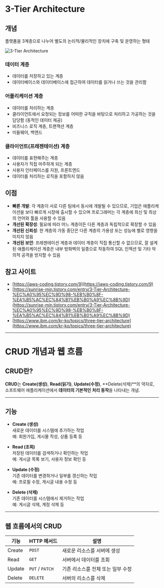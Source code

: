 # 3-Tier Architecture

## 개념

플랫폼을 3계층으로 나누어 별도의 논리적/물리적인 장치에 구축 및 운영하는 형태

![3-Tier Architecture](https://img1.daumcdn.net/thumb/R1280x0/?scode=mtistory2&fname=https%3A%2F%2Fblog.kakaocdn.net%2Fdn%2FROnrw%2Fbtq7FiGVnhw%2FuLvlYyCZWuMCtIdrF1DEWK%2Fimg.png)

### 데이터 계층

- 데이터를 저장하고 있는 계층
- 데이터베이스와 데이터베이스에 접근하여 데이터를 읽거나 쓰는 것을 관리함

### 어플리케이션 계층

- 데이터를 처리하는 계층
- 클라이언트에서 요청되는 정보를 어떠한 규칙을 바탕으로 처리하고 가공하는 것을 담당함 (동적인 데이터 제공)
- 비즈니스 로직 계층, 트랜잭션 계층
- 미들웨어, 백엔드

### 클라이언트(프레젠테이션) 계층

- 데이터를 표현해주는 계층
- 사용자가 직접 마주하게 되는 계층
- 사용자 인터페이스를 지원, 프론트엔드
- 데이터를 처리하는 로직을 포함하지 않음

## 이점

- **빠른 개발**: 각 계층이 서로 다른 팀에서 동시에 개발될 수 있으므로, 기업은 애플리케이션을 보다 빠르게 시장에 출시할 수 있으며 프로그래머는 각 계층에 최신 및 최상의 언어와 툴을 사용할 수 있음
- **개선된 확장성**: 필요에 따라 어느 계층이든 다른 계층과 독립적으로 확장할 수 있음
- **개선된 신뢰성**: 한 계층의 가동 중단은 다른 계층의 가용성 또는 성능에 별로 영향을 미치지 않음
- **개선된 보안**: 프레젠테이션 계층과 데이터 계층이 직접 통신할 수 없으므로, 잘 설계된 애플리케이션 계층은 내부 방화벽의 일종으로 작동하여 SQL 인젝션 및 기타 악의적 공격을 방지할 수 있음

## 참고 사이트

- [https://jaws-coding.tistory.com/9](https://jaws-coding.tistory.com/9)
- [https://sunrise-min.tistory.com/entry/3-Tier-Architecture-%EC%A0%95%EC%9D%98-%EB%B0%8F-%EA%B5%AC%EC%84%B1%EB%B0%A9%EC%8B%9D](https://sunrise-min.tistory.com/entry/3-Tier-Architecture-%EC%A0%95%EC%9D%98-%EB%B0%8F-%EA%B5%AC%EC%84%B1%EB%B0%A9%EC%8B%9D)
- [https://www.ibm.com/kr-ko/topics/three-tier-architecture](https://www.ibm.com/kr-ko/topics/three-tier-architecture)

---

# CRUD 개념과 웹 흐름

## CRUD란?

**CRUD**는 **Create(생성)**, **Read(읽기)**, **Update(수정)**, **Delete(삭제)**의 약자로,  
소프트웨어 애플리케이션에서 **데이터의 기본적인 처리 동작**을 나타내는 개념.

---

## 기능

- **Create (생성)**  
  새로운 데이터를 시스템에 추가하는 작업  
  예: 회원가입, 게시물 작성, 상품 등록 등

- **Read (조회)**  
  저장된 데이터를 검색하거나 확인하는 작업  
  예: 게시글 목록 보기, 사용자 정보 확인 등

- **Update (수정)**  
  기존 데이터를 변경하거나 일부를 갱신하는 작업  
  예: 프로필 수정, 게시글 내용 수정 등

- **Delete (삭제)**  
  기존 데이터를 시스템에서 제거하는 작업  
  예: 게시글 삭제, 계정 삭제 등

---

## 웹 흐름에서의 CRUD

| 기능   | HTTP 메서드     | 설명                              |
| ------ | --------------- | --------------------------------- |
| Create | `POST`          | 새로운 리소스를 서버에 생성       |
| Read   | `GET`           | 서버에서 데이터를 조회            |
| Update | `PUT` / `PATCH` | 기존 리소스를 전체 또는 일부 수정 |
| Delete | `DELETE`        | 서버의 리소스를 삭제              |

